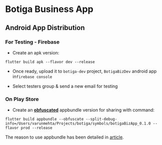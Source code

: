 # Botiga Business App

## Android App Distribution

### For Testing - Firebase

-   Create an apk version:

```
flutter build apk --flavor dev --release
```

-   Once ready, upload it to `botiga-dev` project, `BotigaBizDev` android app in`firebase console`

-   Select testers group & send a new email for testing

### On Play Store

-   Create an **[obfuscated](https://flutter.dev/docs/deployment/obfuscate)** appbundle version for sharing with command:

```
flutter build appbundle --obfuscate --split-debug-info=/Users/varunmehta/Projects/botiga/symbols/botigaBizApp_0.1.0 --flavor prod --release
```

The reason to use appbundle has been detailed in [article](https://developer.android.com/guide/app-bundle?authuser=1).
